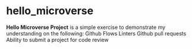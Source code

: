# hello_microverse
**Hello Microverse Project** is a simple exercise to demonstrate my understanding on the following:
Github Flows 
Linters 
Github pull requests
Ability to submit a project for code review
